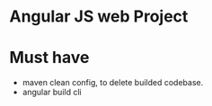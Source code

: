 # Angular JS web Project 

# Must have 
- maven clean config, to delete builded codebase. 
- angular build cli
